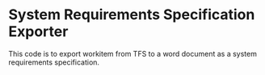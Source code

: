 # System Requirements Specification Exporter
This code is to export workitem from TFS to a word document as a system requirements specification.
